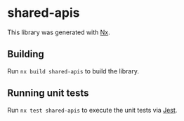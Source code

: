 # shared-apis

This library was generated with [Nx](https://nx.dev).

## Building

Run `nx build shared-apis` to build the library.

## Running unit tests

Run `nx test shared-apis` to execute the unit tests via [Jest](https://jestjs.io).
